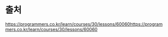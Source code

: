 # 출처

https://programmers.co.kr/learn/courses/30/lessons/60060https://programmers.co.kr/learn/courses/30/lessons/60060